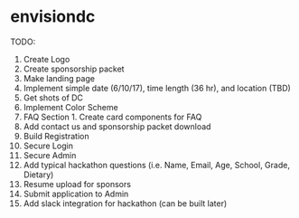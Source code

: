 # envisiondc

 TODO:
 
 1. Create Logo
 2. Create sponsorship packet
 3. Make landing page 
  1. Implement simple date (6/10/17), time length (36 hr), and location (TBD)
  2. Get shots of DC
  3. Implement Color Scheme
  4. FAQ Section
    1. Create card components for FAQ
  5. Add contact us and sponsorship packet download
4. Build Registration 
  1. Secure Login
  2. Secure Admin
  3. Add typical hackathon questions (i.e. Name, Email, Age, School, Grade, Dietary)
  4. Resume upload for sponsors
  5. Submit application to Admin
  6. Add slack integration for hackathon (can be built later)

 
